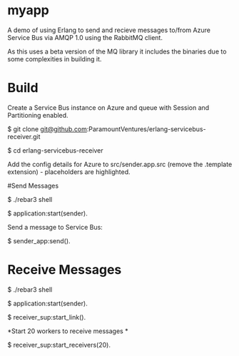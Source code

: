 myapp
=====

A demo of using Erlang to send and recieve messages to/from Azure Service Bus via AMQP 1.0 using the RabbitMQ client.

As this uses a beta version of the MQ library it includes the binaries due to some complexities in building it.

Build
=====
Create a Service Bus instance on Azure and queue with Session and Partitioning enabled.

$ git clone git@github.com:ParamountVentures/erlang-servicebus-receiver.git

$ cd erlang-servicebus-receiver

Add the config details for Azure to src/sender.app.src (remove the .template extension) - placeholders are highlighted.

#Send Messages

$ ./rebar3 shell

$ application:start(sender).

Send a message to Service Bus:

$ sender_app:send().

# Receive Messages

$ ./rebar3 shell

$ application:start(sender).

$ receiver_sup:start_link().

*Start 20 workers to receive messages *

$ receiver_sup:start_receivers(20).


